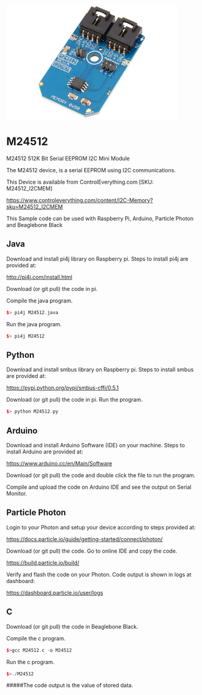 [![M24512](M24512_I2CMEM.png)](https://www.controleverything.com/content/I2C-Memory?sku=M24512_I2CMEM)
# M24512
M24512 512K Bit Serial EEPROM I2C Mini Module

The M24512 device, is a serial EEPROM using I2C communications.

This Device is available from ControlEverything.com [SKU: M24512_I2CMEM]

https://www.controleverything.com/content/I2C-Memory?sku=M24512_I2CMEM

This Sample code can be used with Raspberry Pi, Arduino, Particle Photon and Beaglebone Black

## Java
Download and install pi4j library on Raspberry pi. Steps to install pi4j are provided at:

http://pi4j.com/install.html

Download (or git pull) the code in pi.

Compile the java program.
```cpp
$> pi4j M24512.java
```

Run the java program.
```cpp
$> pi4j M24512
```

## Python
Download and install smbus library on Raspberry pi. Steps to install smbus are provided at:

https://pypi.python.org/pypi/smbus-cffi/0.5.1

Download (or git pull) the code in pi. Run the program.

```cpp
$> python M24512.py
```

## Arduino
Download and install Arduino Software (IDE) on your machine. Steps to install Arduino are provided at:

https://www.arduino.cc/en/Main/Software

Download (or git pull) the code and double click the file to run the program.

Compile and upload the code on Arduino IDE and see the output on Serial Monitor.


## Particle Photon

Login to your Photon and setup your device according to steps provided at:

https://docs.particle.io/guide/getting-started/connect/photon/

Download (or git pull) the code. Go to online IDE and copy the code.

https://build.particle.io/build/

Verify and flash the code on your Photon. Code output is shown in logs at dashboard:

https://dashboard.particle.io/user/logs


## C

Download (or git pull) the code in Beaglebone Black.

Compile the c program.
```cpp
$>gcc M24512.c -o M24512
```
Run the c program.
```cpp
$>./M24512
```

#####The code output is the value of stored data.
